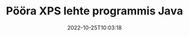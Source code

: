 ---
############################# Static ############################
layout: "auto-gen-merger"
date: 2022-10-25T10:03:18
draft: false
otherformats: pdf tex epub

############################# Head ############################
head_title: "Pööra XPS lehekülge Java-s – pöörake 90, 180, 270 nurga all"
head_description: "Pöörake faili XPS konkreetseid või kõiki dokumendilehti 90, 180, 270 nurga all, kasutades dokumentide liitmise API-d."

############################# Header ############################
title: "Pööra XPS lehte programmis Java"
description: "Pöörake XPS lehte mõne rea Java koodiga."
bg_image: "https://cms.admin.containerize.com/templates/aspose/App_Themes/V3/images/bg/header1.png"
bg_overlay: false
button:
    enable: true
    icon: "fas fa-arrow-down"
    label: "Laadige alla tasuta prooviversioon"
    link: "https://downloads.groupdocs.com/merger/java"

############################# SubMenu ############################
submenu:
    enable: true

    left:
        img_alt: "GroupDocs.Merger for Java"
        image: "https://cms.admin.containerize.com/templates/groupdocs/images/product-logos/90x90-noborder/groupdocs-merger-java.png"
        product: "GroupDocs.Merger"
        platform: "Java"

    middle:
        button:

            # button loop
            - link: "https://apireference.groupdocs.com/merger/java"
              text: "API viide"

            # button loop
            - link: "https://github.com/groupdocs-merger"
              text: "Koodi näited"

            # button loop
            - link: "https://products.groupdocs.app/merger/family"
              text: "Reaalajas demod"

            # button loop
            - link: "https://purchase.groupdocs.com/pricing/merger/java"
              text: "Hinnakujundus"

    right:
        link_download: "https://downloads.groupdocs.com/merger"
        link_learn: "https://docs.groupdocs.com/merger/java"
        link_buy: "https://purchase.groupdocs.com"

############################# About ############################
about:
    enable: true
    title: "Teave toote GroupDocs.Merger for Java API kohta"
    content: |
        [GroupDocs.Merger for Java](/et/merger/java/) pakub lihtsat lahendust mitmesuguste dokumendivormingute, sealhulgas PDF, Microsoft Office (Word, Excel, PowerPoint) turvaliseks liitmiseks ja jagamiseks , OneNote), OpenDocument, HTML, pildid ja paljud teised rakenduses Java. Lisades vaid mõne koodirea, saate teha mitmeid dokumenditoiminguid, nagu teisaldamine, eemaldamine, pööramine, vahetamine, eraldamine või lehtede orientatsiooni muutmine dokumentides. Dokumentide ühendamise API toetab ka dokumendi lehtede eelvaate kuvamist pildina, et analüüsida dokumendi struktuuri, vormingut ja lehe sisu.
        
        GroupDocs.Merger API on õige valik ettevõtete lahenduste jaoks, mis vajavad faililehtede pööramise funktsioone. Neid API-sid toetavad hästi kõik suuremad operatsioonisüsteemid ja platvormid, sealhulgas J2SE 7.0 (1.7), J2SE 8.0 (1.8), Java 10.

############################# Steps ############################
steps:
    enable: true
    title_left: "Pöörake XPS faililehte tootes Java"
    content_left: |
        [GroupDocs.Merger for Java](/et/merger/java/) võimaldab Java arendajatel hõlpsasti pöörata mõnda konkreetset või kõiki lehti XPS failis 90 juures , 180 või 270 pöördenurka mõne lihtsa sammu abil.
        
        * Initsialiseerige **RotateOptions** soovitud pöördenurga ja leheküljenumbritega.
        * Looge **Merger** uus eksemplar ja edastage lähtedokumendi tee konstruktori parameetrina.
        * Helistage funktsioonile **rotatePages** ja edastage objekt **RotateOptions**.
        * Helistage käsule **save** ja määrake tulemuseks oleva dokumendi salvestamise failitee.

    title_right: "Nõuded süsteemile"
    content_right: |
        GroupDocs.Merger for Java API-sid toetavad kõik suuremad platvormid ja operatsioonisüsteemid. Enne alloleva koodi käivitamist veenduge, et teie süsteemi on installitud järgmised eeltingimused.

        * Operatsioonisüsteemid: Microsoft Windows, Linux, MacOS
        * Arenduskeskkonnad: NetBeans, IntelliJ IDEA, Eclipse
        * Raamistikud: J2SE 7.0 (1.7), J2SE 8.0 (1.8), Java 10
        * Laadige alla toote GroupDocs.Merger for Java uusim versioon saidilt [Maven](https://repository.groupdocs.com/webapp/#/artifacts/browse/tree/General/repo/com/groupdocs/groupdocs-merger)
         
    code: |
     {{% merger/additional-styles %}}
     {{< merger/code-merger title="Kuidas pöörata XPS faililehte, kasutades Java näitekoodi">}}

        ```java    
        // Pöörake XPS faililehte, kasutades GroupDocs.Merger API-t
        // Initsialiseerige klass RotateOptions, et määrata pöördenurk ja pööratavate lehekülgede numbrid
        RotateOptions rotateOptions = new RotateOptions(RotateMode.Rotate180, new int[] { 2, 3 });

        // Ühinemise käivitamine sisenddokumendiga XPS
        Merger merger = new Merger("input.xps");

        // Kutsuge meetod rotatePages ja edastage sellele objekt RotateOptions
        merger.rotatePages(rotateOptions);
    
        // Helistage salvestamismeetodile ja edastage soovitud failitee väljunddokumendi salvestamiseks
        merger.save("output.xps");
        ```
     {{< /merger/code-merger >}}

############################# Demos ############################
demos:
    enable: true
    title: "Reaalajas demod – pöörake võrgus XPS faililehte"
    content: |
       Pöörake kohe XPS faililehte, külastades veebisaiti [GroupDocs.Merger Live Demos](https://products.groupdocs.app/splitter/rotate-pages/xps).
       Reaalajas demol on järgmised eelised.
        
############################# About Formats ############################
about_formats:
    enable: true

############################# More Formats ############################
more_formats:
    enable: true
    title: "Muude dokumendivormingute lehtede pööramine"
    content: |
        Java dokumenteerib failivormingute ja piltide ühendamise ja jagamise API. Pöörake mõnda populaarset failivormingut, nagu allpool kirjeldatud.

############################# Back to top ###############################
back_to_top:
    enable: true
---